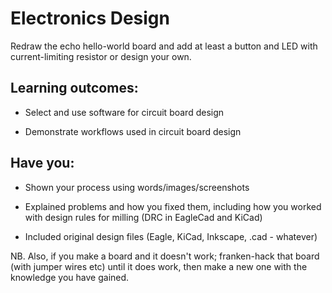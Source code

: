 # Electronics Design
Redraw the echo hello-world board and add at least a button and LED with current-limiting resistor or design your own.

## Learning outcomes:
* Select and use software for circuit board design

* Demonstrate workflows used in circuit board design

## Have you:
* Shown your process using words/images/screenshots  

* Explained problems and how you fixed them, including how you worked with design rules for milling (DRC in EagleCad and KiCad)

* Included original design files (Eagle, KiCad, Inkscape, .cad - whatever)


NB.  Also, if you make a board and it doesn't work; franken-hack that board (with jumper wires etc) until it does work, then make a new one with the knowledge you have gained.
